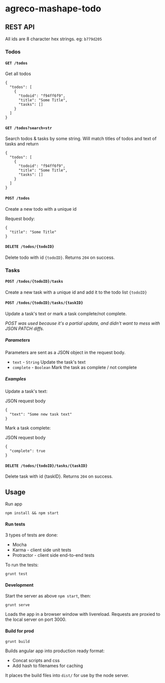 # agreco-mashape-todo

## REST API

All ids are 8 character hex strings. eg: `b779d205`

### Todos

#### `GET /todos`

Get all todos

```
{
  "todos": [
    {
      "todoid": "f94ff6f9",
      "title": "Some Title",
      "tasks": []
    }
  ]
}
```

#### `GET /todos?search=str`

Search todos & tasks by some string. Will match titles of todos and text of tasks and return 

```
{
  "todos": [
    {
      "todoid": "f94ff6f9",
      "title": "Some Title",
      "tasks": []
    }
  ]
}
```

#### `POST /todos`

Create a new todo with a unique id

Request body:
```
{
  "title": "Some Title"
}
```

#### `DELETE /todos/{todoID}`

Delete todo with id `{todoID}`. Returns `204` on success.

### Tasks

#### `POST /todos/{todoID}/tasks`

Create a new task with a unique id and add it to the todo list `{todoID}`

#### `POST /todos/{todoID}/tasks/{taskID}`

Update a task's text or mark a task complete/not complete. 

*POST was used because it's a partial update, and didn't want to mess with JSON PATCH diffs.*

##### Parameters

Parameters are sent as a JSON object in the request body.

* `text` - `String` Update the task's text
* `complete` - `Boolean` Mark the task as complete / not complete

##### Examples 

Update a task's text:

JSON request body
```
{
  "text": "Some new task text"
}
```

Mark a task complete:

JSON request body
```
{
  "complete": true
}
```

#### `DELETE /todos/{todoID}/tasks/{taskID}`

Delete task with id {taskID}. Returns `204` on success.

## Usage

Run app

```
npm install && npm start
```

#### Run tests

3 types of tests are done:

* Mocha
* Karma - client side unit tests
* Protractor - client side end-to-end tests

To run the tests:

```
grunt test
```

#### Development

Start the server as above `npm start`, then:

```
grunt serve
```

Loads the app in a browser window with livereload. Requests are proxied to the local server on port 3000.

#### Build for prod

```
grunt build
```

Builds angular app into production ready format:

* Concat scripts and css
* Add hash to filenames for caching

It places the build files into `dist/` for use by the node server.

